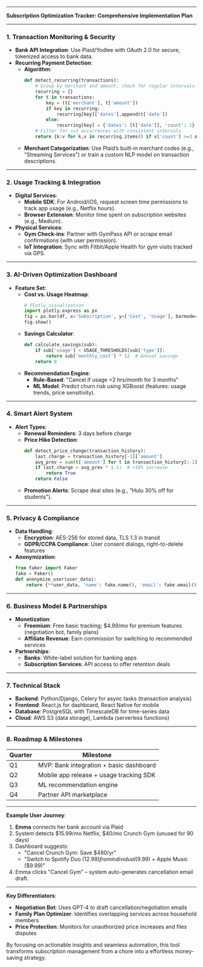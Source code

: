 
---
**Subscription Optimization Tracker: Comprehensive Implementation Plan**

---

### **1. Transaction Monitoring & Security**
- **Bank API Integration**: Use Plaid/Yodlee with OAuth 2.0 for secure, tokenized access to bank data.
- **Recurring Payment Detection**:
  - **Algorithm**: 
    ```python
    def detect_recurring(transactions):
        # Group by merchant and amount, check for regular intervals
        recurring = {}
        for t in transactions:
            key = (t['merchant'], t['amount'])
            if key in recurring:
                recurring[key]['dates'].append(t['date'])
            else:
                recurring[key] = {'dates': [t['date']], 'count': 1}
        # Filter for >=3 occurrences with consistent intervals
        return {k:v for k,v in recurring.items() if v['count'] >=3 and is_regular(v['dates'])}
    ```
  - **Merchant Categorization**: Use Plaid’s built-in merchant codes (e.g., "Streaming Services") or train a custom NLP model on transaction descriptions.

---

### **2. Usage Tracking & Integration**
- **Digital Services**:
  - **Mobile SDK**: For Android/iOS, request screen time permissions to track app usage (e.g., Netflix hours).
  - **Browser Extension**: Monitor time spent on subscription websites (e.g., Medium).
- **Physical Services**:
  - **Gym Check-ins**: Partner with GymPass API or scrape email confirmations (with user permission).
  - **IoT Integration**: Sync with Fitbit/Apple Health for gym visits tracked via GPS.

---

### **3. AI-Driven Optimization Dashboard**
- **Feature Set**:
  - **Cost vs. Usage Heatmap**: 
    ```python
    # Plotly visualization
    import plotly.express as px
    fig = px.bar(df, x='Subscription', y=['Cost', 'Usage'], barmode='group')
    fig.show()
    ```
  - **Savings Calculator**:
    ```python
    def calculate_savings(sub):
        if sub['usage'] < USAGE_THRESHOLDS[sub['type']]:
            return sub['monthly_cost'] * 12  # Annual savings
        return 0
    ```
  - **Recommendation Engine**:
    - **Rule-Based**: "Cancel if usage <2 hrs/month for 3 months"
    - **ML Model**: Predict churn risk using XGBoost (features: usage trends, price sensitivity).

---

### **4. Smart Alert System**
- **Alert Types**:
  - **Renewal Reminders**: 3 days before charge
  - **Price Hike Detection**: 
    ```python
    def detect_price_change(transaction_history):
        last_charge = transaction_history[-1]['amount']
        avg_prev = sum(t['amount'] for t in transaction_history[:-1])/(len(transaction_history)-1)
        if last_charge > avg_prev * 1.1:  # >10% increase
            return True
        return False
    ```
  - **Promotion Alerts**: Scrape deal sites (e.g., "Hulu 30% off for students").

---

### **5. Privacy & Compliance**
- **Data Handling**:
  - **Encryption**: AES-256 for stored data, TLS 1.3 in transit
  - **GDPR/CCPA Compliance**: User consent dialogs, right-to-delete features
- **Anonymization**:
  ```python
  from faker import Faker
  fake = Faker()
  def anonymize_user(user_data):
      return {**user_data, 'name': fake.name(), 'email': fake.email()}
  ```

---

### **6. Business Model & Partnerships**
- **Monetization**:
  - **Freemium**: Free basic tracking; $4.99/mo for premium features (negotiation bot, family plans)
  - **Affiliate Revenue**: Earn commission for switching to recommended services
- **Partnerships**:
  - **Banks**: White-label solution for banking apps
  - **Subscription Services**: API access to offer retention deals

---

### **7. Technical Stack**
- **Backend**: Python/Django, Celery for async tasks (transaction analysis)
- **Frontend**: React.js for dashboard, React Native for mobile
- **Database**: PostgreSQL with TimescaleDB for time-series data
- **Cloud**: AWS S3 (data storage), Lambda (serverless functions)

---

### **8. Roadmap & Milestones**
| Quarter | Milestone |
|---------|-----------|
| Q1      | MVP: Bank integration + basic dashboard |
| Q2      | Mobile app release + usage tracking SDK |
| Q3      | ML recommendation engine |
| Q4      | Partner API marketplace |

---

**Example User Journey**:
1. **Emma** connects her bank account via Plaid
2. System detects $15.99/mo Netflix, $40/mo Crunch Gym (unused for 90 days)
3. Dashboard suggests:
   - "Cancel Crunch Gym: Save $480/yr" 
   - "Switch to Spotify Duo ($12.99) from individual ($9.99) + Apple Music ($9.99)"
4. Emma clicks "Cancel Gym" – system auto-generates cancellation email draft.

---

**Key Differentiators**:
- **Negotiation Bot**: Uses GPT-4 to draft cancellation/negotiation emails
- **Family Plan Optimizer**: Identifies overlapping services across household members
- **Price Protection**: Monitors for unauthorized price increases and files disputes

By focusing on actionable insights and seamless automation, this tool transforms subscription management from a chore into a effortless money-saving strategy.
